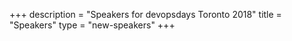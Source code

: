 +++
description = "Speakers for devopsdays Toronto 2018"
title = "Speakers"
type = "new-speakers"
+++